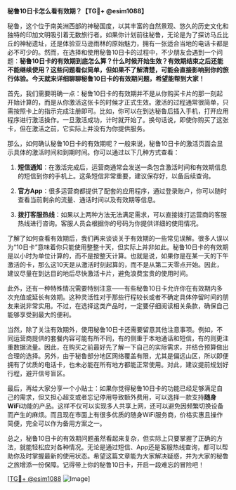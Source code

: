 **秘鲁10日卡怎么看有效期？【TG💪+ @esim1088】**

秘鲁，这个位于南美洲西部的神秘国度，以其丰富的自然景观、悠久的历史文化和独特的印加文明吸引着无数旅行者。如果你计划前往秘鲁，无论是为了探访马丘比丘的神秘遗址，还是体验亚马逊雨林的原始魅力，拥有一张适合当地的电话卡都是必不可少的。然而，在选择和使用秘鲁10日卡的过程中，不少朋友会遇到一个问题：**秘鲁10日卡的有效期到底怎么算？什么时候开始生效？有效期结束之后还能不能继续使用？这些问题看似简单，但如果不了解清楚，可能会直接影响到你的旅行体验。今天就来详细聊聊秘鲁10日卡的有效期问题，希望能帮到大家！**

首先，我们需要明确一点：秘鲁10日卡的有效期并不是从你购买卡片的那一刻起开始计算的，而是从你激活这张卡的时候才正式生效。激活的过程通常很简单，只需按照卡上的指示完成注册即可。比如，你可以在到达秘鲁后插入手机，打开应用程序进行激活操作。一旦激活成功，计时就开始了。换句话说，即使你购买了这张卡，但在激活之前，它实际上并没有为你提供服务。

那么，如何确认秘鲁10日卡的有效期呢？一般来说，秘鲁10日卡的激活页面会显示具体的激活时间和到期时间。你可以通过以下几种方式查看：

1. **短信通知**：在激活完成后，运营商通常会发送一条包含激活时间和有效期信息的短信到你的手机上。这条短信非常重要，建议保存好，以备后续查询。
   
2. **官方App**：很多运营商都提供了配套的应用程序，通过登录账户，你可以随时查看当前剩余的流量、通话时间以及有效期等信息。

3. **拨打客服热线**：如果以上两种方法无法满足需求，可以直接拨打运营商的客服热线进行咨询。客服人员会根据你的号码为你提供详细的使用情况。

了解了如何查看有效期后，我们再来谈谈关于有效期的一些常见误解。很多人误以为“10日卡”意味着你只能使用整整十天，但实际上并非如此。秘鲁10日卡的有效期是以小时为单位计算的，而不是按整天计算。也就是说，如果你是在某一天的下午激活的卡，那么这10天是从激活时刻起算的，而不是从第二天零点开始。因此，建议尽量在到达目的地后尽快激活卡片，避免浪费宝贵的使用时间。

此外，还有一种特殊情况需要特别注意——有些秘鲁10日卡允许你在有效期内多次充值或延长有效期。这种灵活性对于那些行程较长或者不确定具体停留时间的朋友来说非常实用。不过，在选择这类产品时，一定要仔细阅读相关条款，确保自己能够享受到最大的便利。

当然，除了关注有效期外，使用秘鲁10日卡还需要留意其他注意事项。例如，不同运营商提供的套餐内容可能有所不同，有的侧重于本地通话和短信，有的则更注重数据流量。因此，在购买之前最好先了解一下自己的实际需求，并结合预算做出合理的选择。另外，由于秘鲁部分地区网络覆盖有限，尤其是偏远山区，所以即便拥有了优质的电话卡，也未必能在所有地方都能正常使用。对此，建议提前规划好行程，避开信号盲区。

最后，再给大家分享一个小贴士：如果你觉得秘鲁10日卡的功能已经足够满足自己的需求，但又担心超支或者忘记停用导致额外费用，可以选择一款支持**随身WiFi**功能的产品。这样不仅可以实现多人共享上网，还可以避免因频繁切换设备而产生的麻烦。而且现在市面上有很多优质的随身WiFi服务商，价格实惠且操作简便，完全可以作为备用方案之一。

总之，秘鲁10日卡的有效期问题虽然看起来复杂，但实际上只要掌握了正确的方法，就能轻松应对各种情况。无论是通过短信、App还是客服热线查询，都可以帮助你及时掌握最新的使用状态。希望这篇文章能为大家解决疑惑，并为大家的秘鲁之旅增添一份保障。记得带上你的秘鲁10日卡，开启一段难忘的冒险吧！

[[TG💪+ @esim1088](https://t.me/s/esim1088) ![Image](https://i.postimg.cc/4NQfJmqS/Snipaste-2025-05-13-00-14-12.png)]
